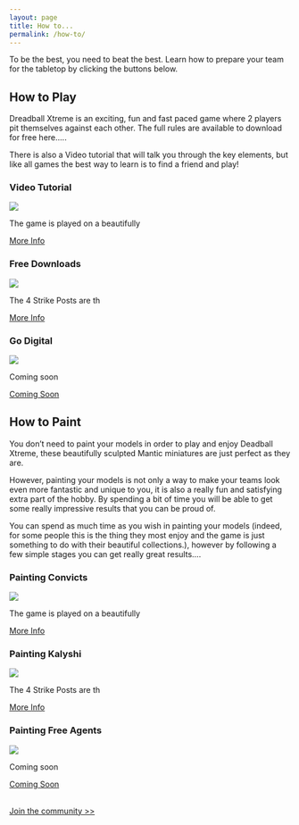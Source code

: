 ```yaml
---
layout: page
title: How to...
permalink: /how-to/
---
```


To be the best, you need to beat the best. Learn how to prepare your team for the tabletop by clicking the buttons below.

<h2>How to Play</h2>

Dreadball Xtreme is an exciting, fun and fast paced game where 2 players pit themselves against each other. The full rules are available to download for free here…..

There is also a Video tutorial that will talk you through the key elements, but like all games the best way to learn is to find a friend and play!

<!-- Content Row -->
<div class="row">
<div class="col-md-4">
<h3>Video Tutorial</h3>
<a href="blaine/"><img src="../img/Zee Pirate_color-head.png" class="pull-left img-responsive " /></a>
<p>The game is played on a beautifully</p>
<a class="btn btn-default" href="painting-convicts/">More Info</a>
</div>
<!-- /.col-md-4 -->
 <div class="col-md-4">
<h3>Free Downloads</h3>
<a href="zees/"><img src="../img/Zee Pirate_color-head.png" class="pull-left img-responsive " /></a>
<p>The 4 Strike Posts are th</p>
<a class="btn btn-default" href="#">More Info</a>
</div>
<!-- /.col-md-4 -->
 <div class="col-md-4">
<h3>Go Digital</h3>
<a href="zees/"><img src="../img/Zee Pirate_color-head.png" class="pull-left img-responsive " /></a>
<p>Coming soon</p>
<a class="btn btn-default" href="#">Coming Soon</a>
</div>
<!-- /.col-md-4 -->
</div>
<!-- /.row -->

<h2>How to Paint</h2>

You don’t need to paint your models in order to play and enjoy Deadball Xtreme, these beautifully sculpted Mantic miniatures are just perfect as they are.

However, painting your models is not only a way to make your teams look even more fantastic and unique to you, it is also a really fun and satisfying extra part of the hobby. By spending a bit of time you will be able to get some really impressive results that you can be proud of.

You can spend as much time as you wish in painting your models (indeed, for some people this is the thing they most enjoy and the game is just something to do with their beautiful collections.), however by following a few simple stages you can get really great results….

<!-- Content Row -->
<div class="row">
<div class="col-md-4">
<h3>Painting Convicts</h3>
<a href="blaine/"><img src="../img/Zee Pirate_color-head.png" class="pull-left img-responsive " /></a>
<p>The game is played on a beautifully</p>
<a class="btn btn-default" href="painting-convicts/">More Info</a>
</div>
<!-- /.col-md-4 -->
 <div class="col-md-4">
<h3>Painting Kalyshi</h3>
<a href="zees/"><img src="../img/Zee Pirate_color-head.png" class="pull-left img-responsive " /></a>
<p>The 4 Strike Posts are th</p>
<a class="btn btn-default" href="#">More Info</a>
</div>
<!-- /.col-md-4 -->
 <div class="col-md-4">
<h3>Painting Free Agents</h3>
<a href="zees/"><img src="../img/Zee Pirate_color-head.png" class="pull-left img-responsive " /></a>
<p>Coming soon</p>
<a class="btn btn-default" href="#">Coming Soon</a>
</div>
<!-- /.col-md-4 -->
</div>
<!-- /.row -->

<div class="clearfix">&nbsp;</div>

<p><a href="community/" class="btn btn-success btn-lg">Join the community >></a></p>

<div class="clearfix">&nbsp;</div>

